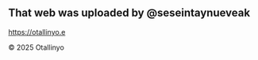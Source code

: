 That web was uploaded by @seseintaynueveak
------------------------------------------
https://otallinyo.e

© 2025 Otallinyo 
